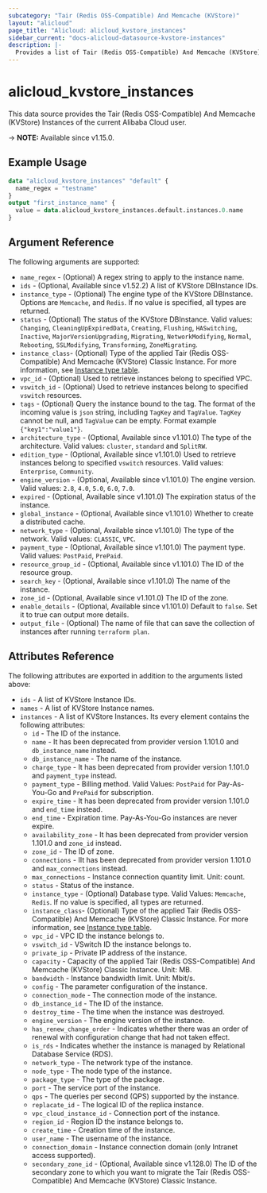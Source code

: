 ```yaml
---
subcategory: "Tair (Redis OSS-Compatible) And Memcache (KVStore)"
layout: "alicloud"
page_title: "Alicloud: alicloud_kvstore_instances"
sidebar_current: "docs-alicloud-datasource-kvstore-instances"
description: |-
  Provides a list of Tair (Redis OSS-Compatible) And Memcache (KVStore) Instances to the user.
---
```


# alicloud_kvstore_instances

This data source provides the Tair (Redis OSS-Compatible) And Memcache (KVStore) Instances of the current Alibaba Cloud user.

-> **NOTE:** Available since v1.15.0.

## Example Usage

```terraform
data "alicloud_kvstore_instances" "default" {
  name_regex = "testname"
}
output "first_instance_name" {
  value = data.alicloud_kvstore_instances.default.instances.0.name
}
```

## Argument Reference

The following arguments are supported:

* `name_regex` - (Optional) A regex string to apply to the instance name.
* `ids` - (Optional, Available since v1.52.2) A list of KVStore DBInstance IDs.
* `instance_type` - (Optional) The engine type of the KVStore DBInstance. Options are `Memcache`, and `Redis`. If no value is specified, all types are returned.
* `status` - (Optional) The status of the KVStore DBInstance. Valid values: `Changing`, `CleaningUpExpiredData`, `Creating`, `Flushing`, `HASwitching`, `Inactive`, `MajorVersionUpgrading`, `Migrating`, `NetworkModifying`, `Normal`, `Rebooting`, `SSLModifying`, `Transforming`, `ZoneMigrating`.
* `instance_class`- (Optional) Type of the applied Tair (Redis OSS-Compatible) And Memcache (KVStore) Classic Instance. For more information, see [Instance type table](https://help.aliyun.com/zh/redis/developer-reference/instance-types).
* `vpc_id` - (Optional) Used to retrieve instances belong to specified VPC.
* `vswitch_id` - (Optional) Used to retrieve instances belong to specified `vswitch` resources.
* `tags` - (Optional) Query the instance bound to the tag. The format of the incoming value is `json` string, including `TagKey` and `TagValue`. `TagKey` cannot be null, and `TagValue` can be empty. Format example `{"key1":"value1"}`.
* `architecture_type` - (Optional, Available since v1.101.0) The type of the architecture. Valid values: `cluster`, `standard` and `SplitRW`.
* `edition_type` - (Optional, Available since v1.101.0) Used to retrieve instances belong to specified `vswitch` resources.  Valid values: `Enterprise`, `Community`.
* `engine_version` - (Optional, Available since v1.101.0) The engine version. Valid values: `2.8`, `4.0`, `5.0`, `6.0`, `7.0`.
* `expired` - (Optional, Available since v1.101.0) The expiration status of the instance.
* `global_instance` - (Optional, Available since v1.101.0) Whether to create a distributed cache.
* `network_type` - (Optional, Available since v1.101.0) The type of the network. Valid values: `CLASSIC`, `VPC`.
* `payment_type` - (Optional, Available since v1.101.0) The payment type. Valid values: `PostPaid`, `PrePaid`.
* `resource_group_id` - (Optional, Available since v1.101.0) The ID of the resource group.
* `search_key` - (Optional, Available since v1.101.0) The name of the instance.
* `zone_id` - (Optional, Available since v1.101.0) The ID of the zone.
* `enable_details` - (Optional, Available since v1.101.0) Default to `false`. Set it to true can output more details.
* `output_file` - (Optional) The name of file that can save the collection of instances after running `terraform plan`.

## Attributes Reference

The following attributes are exported in addition to the arguments listed above:

* `ids` - A list of KVStore Instance IDs.
* `names` - A list of KVStore Instance names.
* `instances` - A list of KVStore Instances. Its every element contains the following attributes:
  * `id` - The ID of the instance.
  * `name` - It has been deprecated from provider version 1.101.0 and `db_instance_name` instead.
  * `db_instance_name` - The name of the instance.
  * `charge_type` - It has been deprecated from provider version 1.101.0 and `payment_type` instead.
  * `payment_type` - Billing method. Valid Values: `PostPaid` for  Pay-As-You-Go and `PrePaid` for subscription.
  * `expire_time` - It has been deprecated from provider version 1.101.0 and `end_time` instead.
  * `end_time` - Expiration time. Pay-As-You-Go instances are never expire.
  * `availability_zone` - It has been deprecated from provider version 1.101.0 and `zone_id` instead.
  * `zone_id` - The ID of zone.
  * `connections` - IIt has been deprecated from provider version 1.101.0 and `max_connections` instead.
  * `max_connections` - Instance connection quantity limit. Unit: count.
  * `status` - Status of the instance.
  * `instance_type` - (Optional) Database type. Valid Values: `Memcache`, `Redis`. If no value is specified, all types are returned.
  * `instance_class`- (Optional) Type of the applied Tair (Redis OSS-Compatible) And Memcache (KVStore) Classic Instance.
  For more information, see [Instance type table](https://www.alibabacloud.com/help/en/redis/product-overview/overview-4).
  * `vpc_id` - VPC ID the instance belongs to.
  * `vswitch_id` - VSwitch ID the instance belongs to.
  * `private_ip` - Private IP address of the instance.
  * `capacity` - Capacity of the applied Tair (Redis OSS-Compatible) And Memcache (KVStore) Classic Instance. Unit: MB.
  * `bandwidth` - Instance bandwidth limit. Unit: Mbit/s.
  * `config` - The parameter configuration of the instance.
  * `connection_mode` - The connection mode of the instance.
  * `db_instance_id` - The ID of the instance.
  * `destroy_time` - The time when the instance was destroyed.
  * `engine_version` - The engine version of the instance.
  * `has_renew_change_order` - Indicates whether there was an order of renewal with configuration change that had not taken effect.
  * `is_rds` - Indicates whether the instance is managed by Relational Database Service (RDS).
  * `network_type` - The network type of the instance.
  * `node_type` - The node type of the instance.
  * `package_type` - The type of the package.
  * `port` - The service port of the instance.
  * `qps` - The queries per second (QPS) supported by the instance.
  * `replacate_id` - The logical ID of the replica instance.
  * `vpc_cloud_instance_id` - Connection port of the instance.
  * `region_id` - Region ID the instance belongs to.
  * `create_time` - Creation time of the instance.
  * `user_name` - The username of the instance.
  * `connection_domain` - Instance connection domain (only Intranet access supported).
  * `secondary_zone_id` - (Optional, Available since v1.128.0) The ID of the secondary zone to which you want to migrate the Tair (Redis OSS-Compatible) And Memcache (KVStore) Classic Instance.
  
